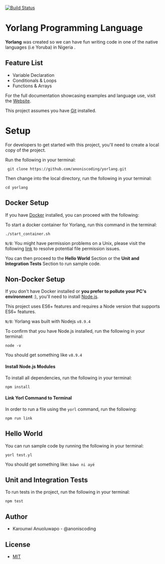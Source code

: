 [![Build Status](https://travis-ci.com/adexot/yorlang.svg?branch=master)](https://travis-ci.com/adexot/yorlang)

# Yorlang Programming Language
**Yorlang** was created so we can have fun writing code in one of the native languages (i.e Yoruba) in Nigeria .

## Feature List
- Variable Declaration
- Conditionals & Loops
- Functions & Arrays

For the full documentation showcasing examples and language use, visit the [Website](https://anoniscoding.github.io/yorlang/).

This project assumes you have [Git](https://git-scm.com/downloads) installed.

# Setup
For developers to get started with this project, you'll need to create a local copy of the project.

Run the following in your terminal:
```
 git clone https://github.com/anoniscoding/yorlang.git
```

Then change into the local directory, run the following in your terminal:
```
cd yorlang
```


## Docker Setup
If you have [Docker](https://www.docker.com/get-started) installed, you can proceed with the following:

To start a docker container for Yorlang, run this command in the terminal:

```
./start_container.sh
```

``N/B``: You might have permission problems on a Unix, please visit the following [link](https://askubuntu.com/questions/409025/permission-denied-when-running-sh-scripts) to resolve potential file permission issues.

You can then proceed to the **Hello World** Section or the **Unit and Integration Tests** Section to run sample code.

## Non-Docker Setup
If you don't have Docker installed or **you prefer to pollute your PC's environment** :), you'll need to install [Node.js](https://nodejs.org).

This project uses ES6+ features and requires a Node version that supports ES6+ features.

``N/B``: Yorlang was built with Nodejs ``v8.9.4``

To confirm that you have Node.js installed, run the following in your terminal:
```
node -v
```

You should get something like ``v8.9.4``


#### Install Node.js Modules
To install all dependencies, run the following in your terminal:
```
npm install
```

#### Link Yorl Command to Terminal
In order to run a file using the ``yorl`` command, run the following:
```
npm run link
```

## Hello World
You can run sample code by running the following in your terminal:
```
yorl test.yl
```

You should get something like: ``báwo ni ayé``


## Unit and Integration Tests
To run tests in the project, run the following in your terminal:
```
npm test
```

## Author
- Karounwi Anuoluwapo - @anoniscoding

## License
- [MIT](https://github.com/anoniscoding/yorlang/blob/master/LICENSE)
